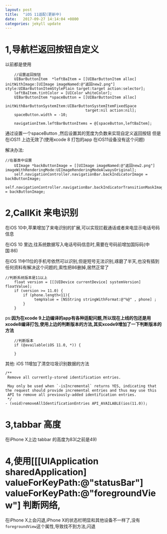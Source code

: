 ```yaml
---
layout: post
title:  "iOS 11适配(更新中)                                                                    "
date:   2017-09-27 14:14:04 +0800
categories: jekyll update
---
```

# 1,导航栏返回按钮自定义
以前都是使用

```
    //设置返回按钮
    UIBarButtonItem  *leftBaItem = [[UIBarButtonItem alloc] initWithImage:[UIImage imageNamed:@"返回new2.png"] style:UIBarButtonItemStylePlain target:target action:selector];
    leftBaItem.tintColor = [UIColor whiteColor];
    UIBarButtonItem *spaceButton = [[UIBarButtonItem alloc]
                                    initWithBarButtonSystemItem:UIBarButtonSystemItemFixedSpace
                                    target:nil action:nil];
    spaceButton.width = -10;

    navigationItem.leftBarButtonItems = @[spaceButton,leftBaItem];
```
通过设置一个spaceButton ,然后设置其的宽度为负数来实现自定义返回按钮
但是在iOS11 上边无效了(使用xcode 8 打包的app 在iOS11设备没有这个问题)

解决办法:

```
//在基类中设置
    UIImage *backButtonImage = [[UIImage imageNamed:@"返回new2.png"] imageWithRenderingMode:UIImageRenderingModeAlwaysOriginal];
    self.navigationController.navigationBar.backIndicatorImage = backButtonImage;
    self.navigationController.navigationBar.backIndicatorTransitionMaskImage = backButtonImage;
```


# 2,CallKit 来电识别
在iOS 10中,苹果增加了来电识别的扩展,可以实现拦截通话或者来电显示电话号码信息

在iOS 10 里边,往系统数据写入电话号码信息时,需要在号码前增加国际码(中国:86)

在iOS 11中11位的手机号依然可以识别,但是短号无法识别,琢磨了半天,也没有插到任何资料有解决这个问题的,索性把86删掉,居然正常了


```
//判断系统版本是11以上
    float version = [[[UIDevice currentDevice] systemVersion] floatValue];
    if (version >= 11.0) {
        if (phone.length<11){
             tempValue = [NSString stringWithFormat:@"%@" , phone] ;
        }
    }
```
ps:**因为在xcode 9上边编译的app有各种适配问题,所以现在上线的包还是用xcode8编译打包,使用上边的判断版本的方法,其实xcode9增加了一下判断版本的方法**

```
    //判断版本
    if (@available(iOS 11.0, *)) {

    }
```

其他:
iOS 11增加了清空垃圾识别数据的方法


```
/**
 Remove all currently-stored identification entries.

 May only be used when `-isIncremental` returns YES, indicating that the request should provide incremental entries and thus may use this
 API to remove all previously-added identification entries.
 */
- (void)removeAllIdentificationEntries API_AVAILABLE(ios(11.0));

```

# 3,tabbar 高度
在iPhone X上边 tabbar 的高度为83(之前是49)

# 4,使用[[[UIApplication sharedApplication] valueForKeyPath:@"statusBar"] valueForKeyPath:@"foregroundView"] 判断网络,

在iPhone X上会闪退,iPhone X的状态栏明显和其他设备不一样了,没有```foregroundView```这个属性,导致找不到方法,闪退
